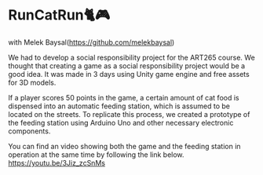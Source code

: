 # RunCatRun🐈🎮
with Melek Baysal(https://github.com/melekbaysal)
 
We had to develop a social responsibility project for the ART265 course. We thought that creating a game as a social responsibility project would be a good idea. It was made in 3 days using Unity game engine and free assets for 3D models.

If a player scores 50 points in the game, a certain amount of cat food is dispensed into an automatic feeding station, which is assumed to be located on the streets. To replicate this process, we created a prototype of the feeding station using Arduino Uno and other necessary electronic components.

You can find an video showing both the game and the feeding station in operation at the same time by following the link below.
https://youtu.be/3Jiz_zcSnMs
